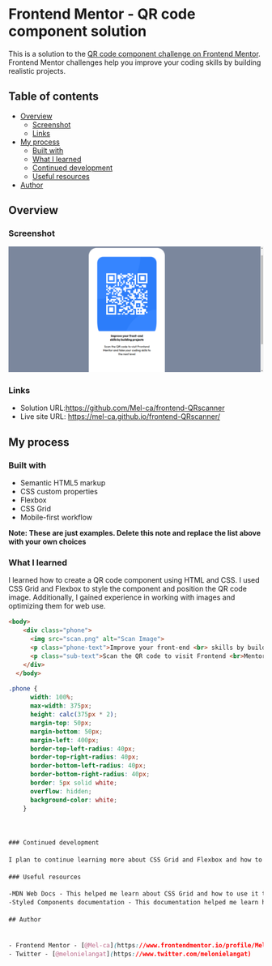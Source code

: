 # Frontend Mentor - QR code component solution

This is a solution to the [QR code component challenge on Frontend Mentor](https://www.frontendmentor.io/challenges/qr-code-component-iux_sIO_H). Frontend Mentor challenges help you improve your coding skills by building realistic projects. 

## Table of contents

- [Overview](#overview)
  - [Screenshot](#screenshot)
  - [Links](#links)
- [My process](#my-process)
  - [Built with](#built-with)
  - [What I learned](#what-i-learned)
  - [Continued development](#continued-development)
  - [Useful resources](#useful-resources)
- [Author](#author)



## Overview

### Screenshot

![](./QRscanner.png)



### Links

- Solution URL:https://github.com/Mel-ca/frontend-QRscanner
- Live site URL: https://mel-ca.github.io/frontend-QRscanner/


## My process

### Built with

- Semantic HTML5 markup
- CSS custom properties
- Flexbox
- CSS Grid
- Mobile-first workflow

**Note: These are just examples. Delete this note and replace the list above with your own choices**

### What I learned

I learned how to create a QR code component using HTML and CSS. I used CSS Grid and Flexbox to style the component and position the QR code image. Additionally, I gained experience in working with images and optimizing them for web use.



```html
<body>
    <div class="phone">
      <img src="scan.png" alt="Scan Image">
      <p class="phone-text">Improve your front-end <br> skills by building projects</p>
      <p class="sub-text">Scan the QR code to visit Frontend <br>Mentor and take your coding skills to<br>the next level</p>
    </div>
  </body>
```
```css
.phone {
      width: 100%;
      max-width: 375px;
      height: calc(375px * 2);
      margin-top: 50px;
      margin-bottom: 50px;
      margin-left: 400px;
      border-top-left-radius: 40px;
      border-top-right-radius: 40px;
      border-bottom-left-radius: 40px;
      border-bottom-right-radius: 40px;
      border: 5px solid white;
      overflow: hidden;
      background-color: white;
    }



### Continued development

I plan to continue learning more about CSS Grid and Flexbox and how to use them to create complex layouts. I also want to improve my knowledge of React and explore more advanced topics like state management and Redux.

### Useful resources

-MDN Web Docs - This helped me learn about CSS Grid and how to use it to create layouts.
-Styled Components documentation - This documentation helped me learn how to use styled-components to style my React components.

## Author


- Frontend Mentor - [@Mel-ca](https://www.frontendmentor.io/profile/Mel-ca)
- Twitter - [@melonielangat](https://www.twitter.com/melonielangat)






